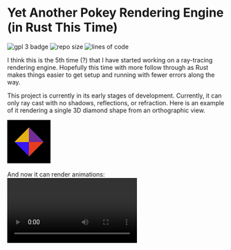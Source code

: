 # Yet Another Pokey Rendering Engine (in Rust This Time)

![gpl 3 badge](https://img.shields.io/badge/license-GPL%203.0-blue)
![repo size](https://img.shields.io/github/repo-size/PokeyOne/yapre)
![lines of code](https://img.shields.io/badge/lines%20of%20rust-2286-informational)

I think this is the 5th time (?) that I have started working on a ray-tracing
rendering engine. Hopefully this time with more follow through as Rust makes
things easier to get setup and running with fewer errors along the way.

This project is currently in its early stages of development. Currently, it
can only ray cast with no shadows, reflections, or refraction. Here is an
example of it rendering a single 3D diamond shape from an orthographic view.

![test diamond](readme_resources/test_diamond.png)

And now it can render animations:
![first animation](readme_resources/first_animation.mov)

